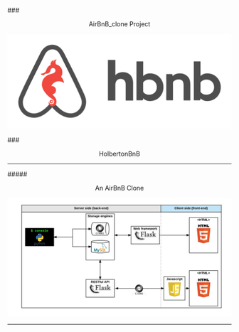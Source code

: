 ###<p align="center">AirBnB_clone Project</p>

![hbnb-logo.png](https://github.com/Odhiambo00/My-README-Images/blob/main/images/hbnb-logo.png?raw=true)

###<p align="center">HolbertonBnB</p>
<hr style="border:1px gray">
#####<p align="center">An AirBnB Clone</p>

![hbnb.png](https://github.com/Odhiambo00/My-README-Images/blob/main/images/hbnb.png?raw=true)
<hr style="border:2px gray">
